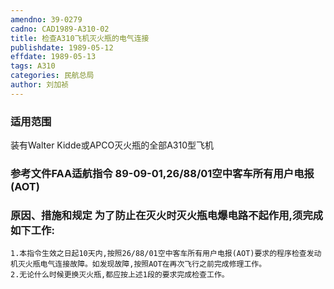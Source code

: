 ```yaml
---
amendno: 39-0279  
cadno: CAD1989-A310-02  
title: 检查A310飞机灭火瓶的电气连接  
publishdate: 1989-05-12  
effdate: 1989-05-13  
tags: A310  
categories: 民航总局  
author: 刘加祯  
---
```

  
### 适用范围  
装有Walter Kidde或APCO灭火瓶的全部A310型飞机  
  
<!--more-->  
### 参考文件FAA适航指令 89-09-01,26/88/01空中客车所有用户电报 (AOT)  
  
### 原因、措施和规定     为了防止在灭火时灭火瓶电爆电路不起作用,须完成如下工作:  
    1.本指令生效之日起10天内,按照26/88/01空中客车所有用户电报(AOT)要求的程序检查发动机灭火瓶电气连接故障。如发现故障,按照AOT在再次飞行之前完成修理工作。  
    2.无论什么时候更换灭火瓶,都应按上述1段的要求完成检查工作。  
  
